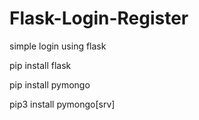 # Flask-Login-Register

simple login using flask

pip install flask 

pip install pymongo

pip3 install pymongo[srv]